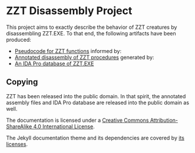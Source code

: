 # ZZT Disassembly Project

This project aims to exactly describe the behavior of ZZT creatures by disassembling
ZZT.EXE.  To that end, the following artifacts have been produced:

* [Pseudocode for ZZT functions][Pseudocode] informed by:
* [Annotated disassembly of ZZT procedures][Disassembly] generated by:
* [An IDA Pro database of ZZT.EXE][Database]

[Pseudocode]: https://cknave.github.io/zztasm/structures.html
[Disassembly]: https://github.com/cknave/zztasm/tree/master/asm
[Database]: https://raw.githubusercontent.com/cknave/zztasm/master/ida/zzt.idc


## Copying

ZZT has been released into the public domain.  In that spirit, the annotated assembly files
and IDA Pro database are released into the public domain as well.

The documentation is licensed under a [Creative Commons Attribution-ShareAlike 4.0
International License][CC-BY-SA].

The Jekyll documentation theme and its dependencies are covered by [its licenses][Jekyll].

[CC-BY-SA]: http://creativecommons.org/licenses/by-sa/4.0/
[Jekyll]: https://github.com/cknave/zztasm/tree/master/docs/licenses/
